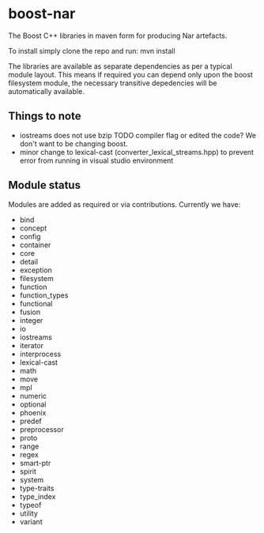 boost-nar
=========

The Boost C++ libraries in maven form for producing Nar artefacts.

To install simply clone the repo and run:
  mvn install


The libraries are available as separate dependencies as per a typical module layout. This means if required you can depend only upon the boost filesystem module, the necessary transitive depedencies will be automatically available.


Things to note
-----------------

* iostreams does not use bzip TODO compiler flag or edited the code? We don't want to be changing boost.
* minor change to lexical-cast (converter_lexical_streams.hpp) to prevent error from running in visual studio environment

Module status
--------------
Modules are added as required or via contributions. Currently we have:

* bind
* concept
* config
* container
* core
* detail
* exception
* filesystem
* function
* function_types
* functional
* fusion
* integer
* io
* iostreams
* iterator
* interprocess
* lexical-cast
* math
* move
* mpl
* numeric
* optional
* phoenix
* predef
* preprocessor
* proto
* range
* regex
* smart-ptr
* spirit
* system
* type-traits
* type_index
* typeof
* utility
* variant
